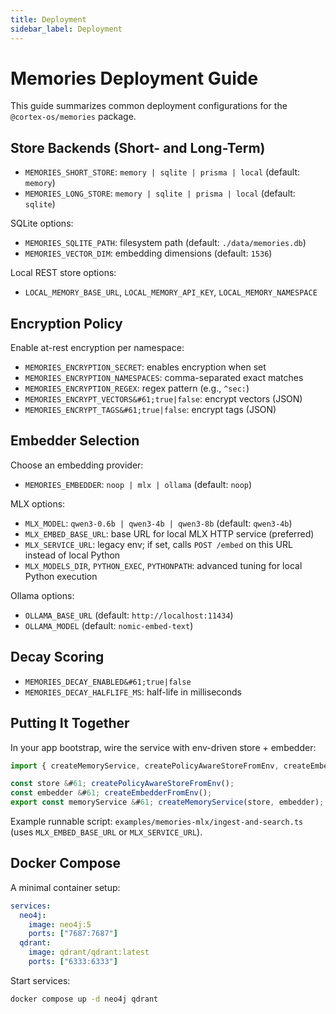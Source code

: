 ```yaml
---
title: Deployment
sidebar_label: Deployment
---
```


# Memories Deployment Guide

This guide summarizes common deployment configurations for the `@cortex-os/memories` package.

## Store Backends (Short- and Long-Term)

- `MEMORIES_SHORT_STORE`: `memory | sqlite | prisma | local` (default: `memory`)
- `MEMORIES_LONG_STORE`: `memory | sqlite | prisma | local` (default: `sqlite`)

SQLite options:

- `MEMORIES_SQLITE_PATH`: filesystem path (default: `./data/memories.db`)
- `MEMORIES_VECTOR_DIM`: embedding dimensions (default: `1536`)

Local REST store options:

- `LOCAL_MEMORY_BASE_URL`, `LOCAL_MEMORY_API_KEY`, `LOCAL_MEMORY_NAMESPACE`

## Encryption Policy

Enable at-rest encryption per namespace:

- `MEMORIES_ENCRYPTION_SECRET`: enables encryption when set
- `MEMORIES_ENCRYPTION_NAMESPACES`: comma-separated exact matches
- `MEMORIES_ENCRYPTION_REGEX`: regex pattern (e.g., `^sec:`)
- `MEMORIES_ENCRYPT_VECTORS&#61;true|false`: encrypt vectors (JSON)
- `MEMORIES_ENCRYPT_TAGS&#61;true|false`: encrypt tags (JSON)

## Embedder Selection

Choose an embedding provider:

- `MEMORIES_EMBEDDER`: `noop | mlx | ollama` (default: `noop`)

MLX options:

- `MLX_MODEL`: `qwen3-0.6b | qwen3-4b | qwen3-8b` (default: `qwen3-4b`)
- `MLX_EMBED_BASE_URL`: base URL for local MLX HTTP service (preferred)
- `MLX_SERVICE_URL`: legacy env; if set, calls `POST /embed` on this URL instead of local Python
- `MLX_MODELS_DIR`, `PYTHON_EXEC`, `PYTHONPATH`: advanced tuning for local Python execution

Ollama options:

- `OLLAMA_BASE_URL` (default: `http://localhost:11434`)
- `OLLAMA_MODEL` (default: `nomic-embed-text`)

## Decay Scoring

- `MEMORIES_DECAY_ENABLED&#61;true|false`
- `MEMORIES_DECAY_HALFLIFE_MS`: half-life in milliseconds

## Putting It Together

In your app bootstrap, wire the service with env-driven store + embedder:

```ts
import { createMemoryService, createPolicyAwareStoreFromEnv, createEmbedderFromEnv } from '@cortex-os/memories';

const store &#61; createPolicyAwareStoreFromEnv();
const embedder &#61; createEmbedderFromEnv();
export const memoryService &#61; createMemoryService(store, embedder);
```

Example runnable script: `examples/memories-mlx/ingest-and-search.ts` (uses `MLX_EMBED_BASE_URL` or `MLX_SERVICE_URL`).

## Docker Compose
A minimal container setup:
```yaml
services:
  neo4j:
    image: neo4j:5
    ports: ["7687:7687"]
  qdrant:
    image: qdrant/qdrant:latest
    ports: ["6333:6333"]
```
Start services:
```bash
docker compose up -d neo4j qdrant
```
